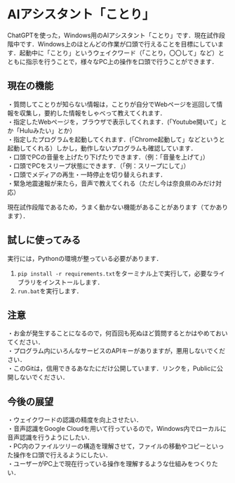 # AIアシスタント「ことり」
ChatGPTを使った，Windows用のAIアシスタント「ことり」です．現在試作段階中です．Windows上のほとんどの作業が口頭で行えることを目標にしています．起動中に「ことり」というウェイクワード（「ことり，〇〇して」など）とともに指示を行うことで，様々なPC上の操作を口頭で行うことができます．

## 現在の機能
・質問してことりが知らない情報は，ことりが自分でWebページを巡回して情報を収集し，要約した情報をしゃべって教えてくれます．    
・指定したWebページを，ブラウザで表示してくれます．(「Youtube開いて」とか「Huluみたい」とか）  
・指定したプログラムを起動してくれます．(「Chrome起動して」などというと起動してくれる）しかし，動作しないプログラムも確認しています．  
・口頭でPCの音量を上げたり下げたりできます．（例：「音量を上げて」）  
・口頭でPCをスリープ状態にできます．（「例：スリープにして」）  
・口頭でメディアの再生・一時停止を切り替えられます．  
・緊急地震速報が来たら，音声で教えてくれる（ただし今は奈良県のみだけ対応）

現在試作段階であるため，うまく動かない機能があることがあります（てかあります）．

## 試しに使ってみる
実行には，Pythonの環境が整っている必要があります．
1. `pip install -r requirements.txt`をターミナル上で実行して，必要なライブラリをインストールします．
2. `run.bat`を実行します．

## 注意
・お金が発生することになるので，何百回も死ぬほど質問するとかはやめておいてください．  
・プログラム内にいろんなサービスのAPIキーがありますが，悪用しないでください．  
・このGitは，信用できるあなたにだけ公開しています．リンクを，Publicに公開しないでください． 

## 今後の展望
・ウェイクワードの認識の精度を向上させたい．  
・音声認識をGoogle Cloudを用いて行っているので，Windows内でローカルに音声認識を行うようにしたい．  
・PC内のファイルツリーの構造を理解させて，ファイルの移動やコピーといった操作を口頭で行えるようにしたい．  
・ユーザーがPC上で現在行っている操作を理解するような仕組みをつくりたい．

